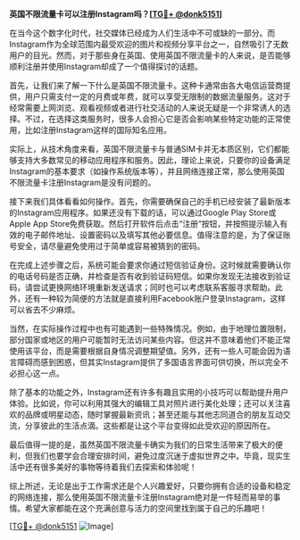 **英国不限流量卡可以注册Instagram吗？[[TG💪+ @donk5151](https://t.me/s/donk5151)]**

在当今这个数字化时代，社交媒体已经成为人们生活中不可或缺的一部分。而Instagram作为全球范围内最受欢迎的图片和视频分享平台之一，自然吸引了无数用户的目光。然而，对于那些身在英国、使用英国不限流量卡的人来说，是否能够顺利注册并使用Instagram却成了一个值得探讨的话题。

首先，让我们来了解一下什么是英国不限流量卡。这种卡通常由各大电信运营商提供，用户只需支付一定的月费或年费，就可以享受无限制的数据流量服务。这对于经常需要上网浏览、观看视频或者进行社交活动的人来说无疑是一个非常诱人的选择。不过，在选择这类服务时，很多人会担心它是否会影响某些特定功能的正常使用，比如注册Instagram这样的国际知名应用。

实际上，从技术角度来看，英国不限流量卡与普通SIM卡并无本质区别，它们都能够支持大多数常见的移动应用程序和服务。因此，理论上来说，只要你的设备满足Instagram的基本要求（如操作系统版本等），并且网络连接正常，那么使用英国不限流量卡注册Instagram是没有问题的。

接下来我们具体看看如何操作。首先，你需要确保自己的手机已经安装了最新版本的Instagram应用程序。如果还没有下载的话，可以通过Google Play Store或Apple App Store免费获取。然后打开软件后点击“注册”按钮，并按照提示输入有效的电子邮件地址、设置密码以及填写其他必要信息。值得注意的是，为了保证账号安全，请尽量避免使用过于简单或容易被猜到的密码。

在完成上述步骤之后，系统可能会要求你通过短信验证身份。这时候就需要确认你的电话号码是否正确，并检查是否有收到验证码短信。如果你发现无法接收到验证码，请尝试更换网络环境重新发送请求；同时也可以考虑联系客服寻求帮助。此外，还有一种较为简便的方法就是直接利用Facebook账户登录Instagram，这样可以省去不少麻烦。

当然，在实际操作过程中也有可能遇到一些特殊情况。例如，由于地理位置限制，部分国家或地区的用户可能暂时无法访问某些内容。但这并不意味着他们不能正常使用该平台，而是需要根据自身情况调整期望值。另外，还有一些人可能会因为语言障碍而感到困惑，但其实Instagram提供了多国语言界面可供切换，所以完全不必担心这一点。

除了基本的功能之外，Instagram还有许多有趣且实用的小技巧可以帮助提升用户体验。比如说，你可以利用其强大的编辑工具对照片进行美化处理；还可以关注喜欢的品牌或明星动态，随时掌握最新资讯；甚至还能与其他志同道合的朋友互动交流，分享彼此的生活点滴。这些都是让这个平台变得如此受欢迎的原因所在。

最后值得一提的是，虽然英国不限流量卡确实为我们的日常生活带来了极大的便利，但我们也要学会合理安排时间，避免过度沉迷于虚拟世界之中。毕竟，现实生活中还有很多美好的事物等待着我们去探索和体验呢！

综上所述，无论是出于工作需求还是个人兴趣爱好，只要你拥有合适的设备和稳定的网络连接，那么使用英国不限流量卡注册Instagram绝对是一件轻而易举的事情。希望大家都能在这个充满创意与活力的空间里找到属于自己的乐趣吧！

[[TG💪+ @donk5151](https://t.me/s/donk5151) ![Image](https://i.postimg.cc/rwNCRYN7/Snipaste-2025-04-30-17-27-05.png)]